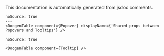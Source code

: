 This documentation is automatically generated from jsdoc comments.

```react
noSource: true
---
<DocgenTable component={Popover} displayName={'Shared props between Popovers and Tooltips'} />
```

```react
noSource: true
---
<DocgenTable component={Tooltip} />
```
